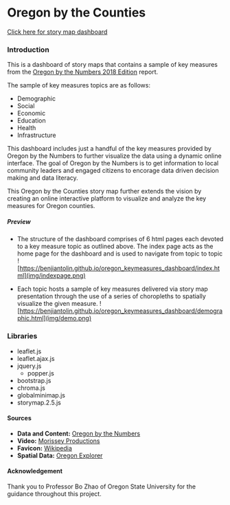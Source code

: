 # Oregon by the Counties


[Click here for story map dashboard](https://benjiantolin.github.io/oregon_keymeasures_dashboard/index.html)

### Introduction
This is a dashboard of story maps that contains a sample of key measures from the [Oregon by the Numbers 2018 Edition](https://www.tfff.org/select-books/book/oregon-numbers) report.

The sample of key measures topics are as follows:

- Demographic
- Social
- Economic
- Education
- Health
- Infrastructure

This dashboard includes just a handful of the key measures provided by Oregon by the Numbers to further visualize the data using a dynamic online interface. The goal of Oregon by the Numbers is to get information to local community leaders and engaged citizens to encorage data driven decision making and data literacy.

This Oregon by the Counties story map further extends the vision by creating an online interactive platform to visualize and analyze the key measures for Oregon counties.

##### Preview
- The structure of the dashboard comprises of 6 html pages each devoted to a key measure topic as outlined above. The index page acts as the home page for the dashboard and is used to navigate from topic to topic
![https://benjiantolin.github.io/oregon_keymeasures_dashboard/index.html](img/indexpage.png)

- Each topic hosts a sample of key measures delivered via story map presentation through the use of a series of choropleths to spatially visualize the given measure.
![https://benjiantolin.github.io/oregon_keymeasures_dashboard/demographic.html](img/demo.png)


### Libraries
- leaflet.js
- leaflet.ajax.js
- jquery.js
  - popper.js
- bootstrap.js
- chroma.js
- globalminimap.js
- storymap.2.5.js

#### Sources
- **Data and Content:** [Oregon by the Numbers](https://www.tfff.org/select-books/book/oregon-numbers)
- **Video:** [Morissey Productions](https://www.youtube.com/watch?v=V2vwFS8ae2I&t=2s)
- **Favicon:** [Wikipedia](https://www.wikipedia.org/)
- **Spatial Data:** [Oregon Explorer](https://oregonexplorer.info/)

#### Acknowledgement
Thank you to Professor Bo Zhao of Oregon State University for the guidance throughout this project.
